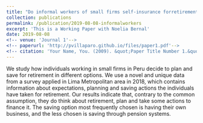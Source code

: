```yaml
---
title: "Do informal workers of small firms self-insurance forretirement?"
collection: publications
permalink: /publication/2019-08-08-informalworkers
excerpt: 'This is a Working Paper with Noelia Bernal'
date: 2019-08-08
<!-- venue: 'Journal 1'-->
<!-- paperurl: 'http://pvillaparo.github.io/files/paper1.pdf'-->
<!-- citation: 'Your Name, You. (2009). &quot;Paper Title Number 1.&quot; <i>Journal 1</i>. 1(1).'-->
---
```

We study how individuals working in small firms in Peru decide to plan and save for retirement in different options. We use a novel and unique data from a survey applied in Lima Metropolitan area in 2018, which contains information about expectations, planning and saving actions the individuals have taken for retirement. Our results indicate that, contrary to the common assumption, they do think about retirement, plan and take some actions to finance it. The saving option most frequently chosen is having their own business, and the less chosen is saving through pension systems. 

<!--[Download paper here](http://academicpages.github.io/files/paper1.pdf) %}-->
<!-- Recommended citation: Your Name, You. (2009). "Paper Title Number 1." <i>Journal 1</i>. 1(1).-->
